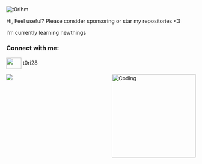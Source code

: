 <img src="https://count.getloli.com/get/@t0rihm" alt="t0rihm" />

Hi, Feel useful? Please consider sponsoring or star my repositories <3

I’m currently learning newthings

<h3 align="left">Connect with me:</h3>
<p align="left">
<a href="https://discord.gg/" target="blank"><img align="center" src="https://raw.githubusercontent.com/rahuldkjain/github-profile-readme-generator/master/src/images/icons/Social/discord.svg" alt="" height="30" width="40" /></a>
t0ri28
</p>

<img align="right" alt="Coding" width="223" src="https://i.pinimg.com/originals/e4/59/21/e459217bfe56c7b11aee723882ad5e00.gif">

<p>

![](https://github-readme-stats.vercel.app/api?username=t0rihm&theme=great-gatsby&hide_border=false&include_all_commits=true&count_private=false)<br/>

</p>
